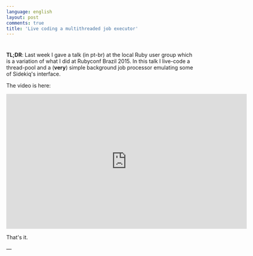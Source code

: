 ```yaml
---
language: english
layout: post
comments: true
title: 'Live coding a multithreaded job executor'
---
```


# <p hidden>live-coding-a-multithreaded-job-executor<p hidden>

**TL;DR**: Last week I gave a talk (in pt-br) at the local Ruby user group which
is a variation of what I did at Rubyconf Brazil 2015. In this talk I live-code
a thread-pool and a (**very**) simple background job processor emulating some of
Sidekiq's interface.

<span class="underline"><p hidden>excerpt-separator<p hidden></span>

The video is here:

<iframe width="640" height="360"
  src="https://www.youtube.com/embed/kiaZd8dmbtI?feature=player_detailpage"
  frameborder="0" allowfullscreen></iframe>

That's it.

&#x2014;
